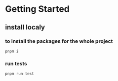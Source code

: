 # Getting Started

## install localy

### to install the packages for the whole project

`pnpm i`

### run tests

`pnpm run test`
